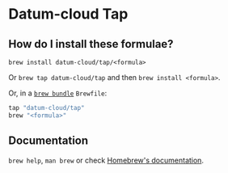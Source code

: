 # Datum-cloud Tap

## How do I install these formulae?

`brew install datum-cloud/tap/<formula>`

Or `brew tap datum-cloud/tap` and then `brew install <formula>`.

Or, in a [`brew bundle`](https://github.com/Homebrew/homebrew-bundle) `Brewfile`:

```ruby
tap "datum-cloud/tap"
brew "<formula>"
```

## Documentation

`brew help`, `man brew` or check [Homebrew's documentation](https://docs.brew.sh).
